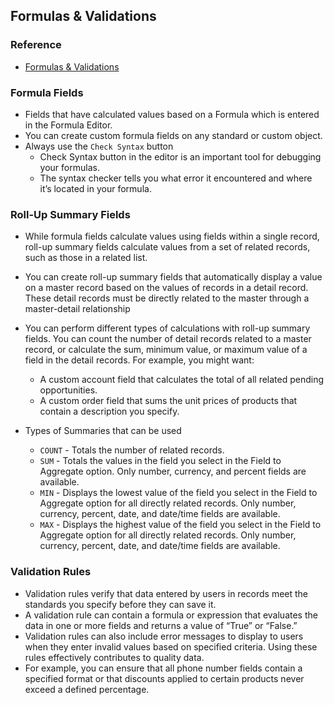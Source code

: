 ## Formulas & Validations

### Reference
- [Formulas & Validations](https://trailhead.salesforce.com/trails/force_com_dev_beginner/modules/point_click_business_logic)


### Formula Fields
- Fields that have calculated values based on a Formula which is entered in the Formula Editor.
- You can create custom formula fields on any standard or custom object.
- Always use the `Check Syntax` button
  - Check Syntax button in the editor is an important tool for debugging your formulas.
  - The syntax checker tells you what error it encountered and where it’s located in your formula. 


### Roll-Up Summary Fields
- While formula fields calculate values using fields within a single record, roll-up summary fields calculate values from a set of related records, such as those in a related list.
- You can create roll-up summary fields that automatically display a value on a master record based on the values of records in a detail record. These detail records must be directly related to the master through a master-detail relationship

- You can perform different types of calculations with roll-up summary fields. You can count the number of detail records related to a master record, or calculate the sum, minimum value, or maximum value of a field in the detail records. For example, you might want:
  - A custom account field that calculates the total of all related pending opportunities.
  - A custom order field that sums the unit prices of products that contain a description you specify.

- Types of Summaries that can be used
  - `COUNT` -	Totals the number of related records.
  - `SUM` -	Totals the values in the field you select in the Field to Aggregate option. Only number, currency, and percent fields are available.
  - `MIN` -	Displays the lowest value of the field you select in the Field to Aggregate option for all directly related records. Only number, currency, percent, date, and date/time fields are available.
  - `MAX` -	Displays the highest value of the field you select in the Field to Aggregate option for all directly related records. Only number, currency, percent, date, and date/time fields are available.


### Validation Rules
- Validation rules verify that data entered by users in records meet the standards you specify before they can save it.
- A validation rule can contain a formula or expression that evaluates the data in one or more fields and returns a value of “True” or “False.”
- Validation rules can also include error messages to display to users when they enter invalid values based on specified criteria. Using these rules effectively contributes to quality data. 
- For example, you can ensure that all phone number fields contain a specified format or that discounts applied to certain products never exceed a defined percentage.
